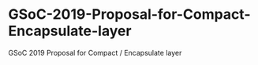 # GSoC-2019-Proposal-for-Compact-Encapsulate-layer
GSoC 2019 Proposal for Compact / Encapsulate layer
